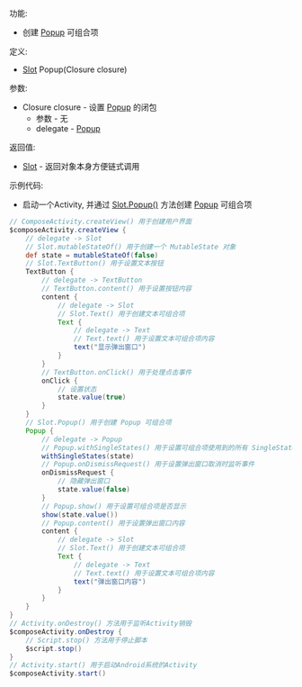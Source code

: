 功能:

+ 创建 [Popup](/API/UI/Compose/Widget/Popup/README.md) 可组合项

定义:

+ [Slot](/API/UI/Compose/Slot/Slot/README.md) Popup(Closure closure)

参数:

+ Closure closure - 设置 [Popup](/API/UI/Compose/Widget/Popup/README.md) 的闭包
    + 参数 - 无
    + delegate - [Popup](/API/UI/Compose/Widget/Popup/README.md)

返回值:

+ [Slot](/API/UI/Compose/Slot/Slot/README.md) - 返回对象本身方便链式调用

示例代码:

+ 启动一个Activity, 并通过 [Slot.Popup()](/API/UI/Compose/Slot/Slot/README.md?id=Popup)
  方法创建 [Popup](/API/UI/Compose/Widget/Popup/README.md) 可组合项

```groovy
// ComposeActivity.createView() 用于创建用户界面
$composeActivity.createView {
    // delegate -> Slot
    // Slot.mutableStateOf() 用于创建一个 MutableState 对象
    def state = mutableStateOf(false)
    // Slot.TextButton() 用于设置文本按钮
    TextButton {
        // delegate -> TextButton
        // TextButton.content() 用于设置按钮内容
        content {
            // delegate -> Slot
            // Slot.Text() 用于创建文本可组合项
            Text {
                // delegate -> Text
                // Text.text() 用于设置文本可组合项内容
                text("显示弹出窗口")
            }
        }
        // TextButton.onClick() 用于处理点击事件
        onClick {
            // 设置状态
            state.value(true)
        }
    }
    // Slot.Popup() 用于创建 Popup 可组合项
    Popup {
        // delegate -> Popup
        // Popup.withSingleStates() 用于设置可组合项使用到的所有 SingleState
        withSingleStates(state)
        // Popup.onDismissRequest() 用于设置弹出窗口取消时监听事件
        onDismissRequest {
            // 隐藏弹出窗口
            state.value(false)
        }
        // Popup.show() 用于设置可组合项是否显示
        show(state.value())
        // Popup.content() 用于设置弹出窗口内容
        content {
            // delegate -> Slot
            // Slot.Text() 用于创建文本可组合项
            Text {
                // delegate -> Text
                // Text.text() 用于设置文本可组合项内容
                text("弹出窗口内容")
            }
        }
    }
}
// Activity.onDestroy() 方法用于监听Activity销毁
$composeActivity.onDestroy {
    // Script.stop() 方法用于停止脚本
    $script.stop()
}
// Activity.start() 用于启动Android系统的Activity
$composeActivity.start()
```